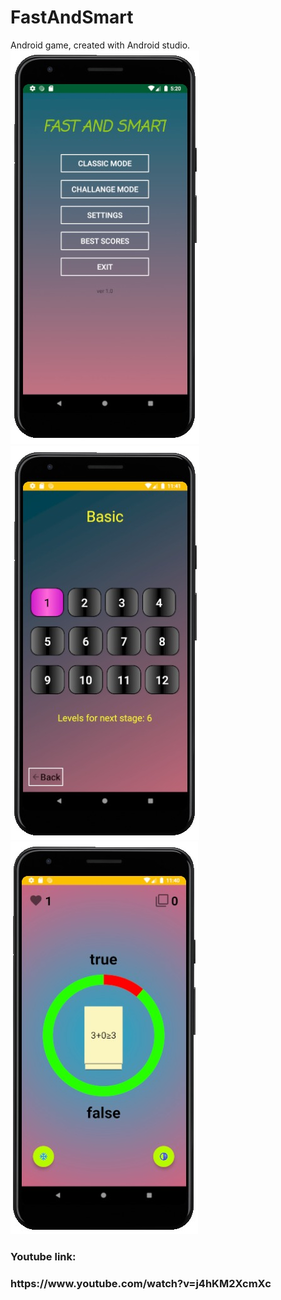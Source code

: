 # FastAndSmart
Android game, created with Android studio.<br>
![github-small](images/MAIN1.jpeg) ![github-small](images/basic_levels.jpeg) ![github-small](images/game_2.jpeg) 

<h3>Youtube link:<h3>
  https://www.youtube.com/watch?v=j4hKM2XcmXc
  

